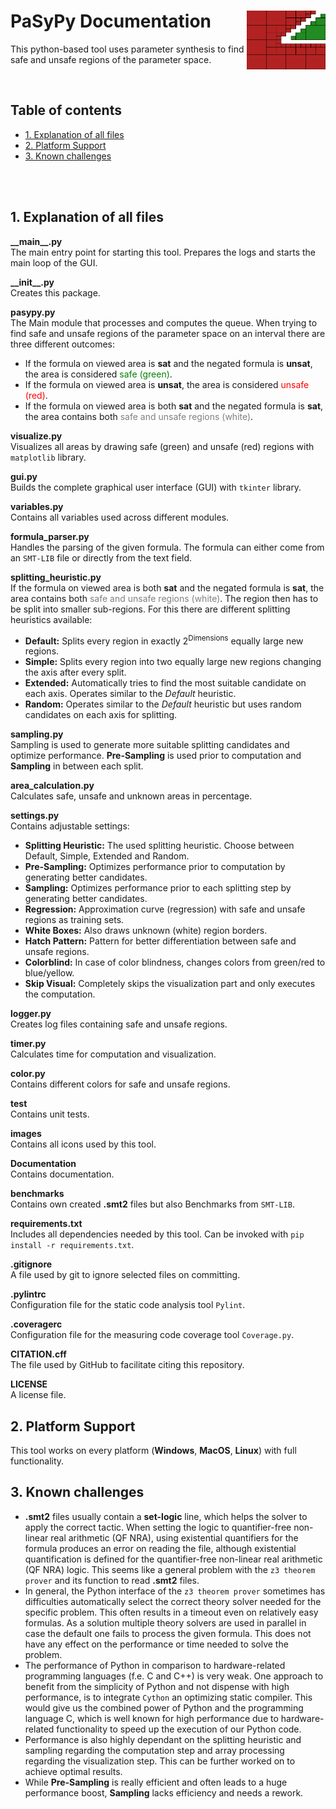 # PaSyPy Documentation <img align="right" width="25%" height="25%" src="images/PaSyPy_logo.png" />
This python-based tool uses parameter synthesis to find safe and unsafe regions of the parameter space.

<br/>

## Table of contents
- [1. Explanation of all files](#1-Explanation-of-all-files)
- [2. Platform Support](#2-Platform-Support)
- [3. Known challenges](#3-Known-challenges)

<br/> <br/>

## 1. Explanation of all files
**\_\_main\_\_.py** \
The main entry point for starting this tool.
Prepares the logs and starts the main loop of the GUI.

**\_\_init\_\_.py** \
Creates this package.

**pasypy.py** \
The Main module that processes and computes the queue.
When trying to find safe and unsafe regions of the parameter space on an interval there are three different outcomes:
* If the formula on viewed area is **sat** and the negated formula is **unsat**, the area is considered <span style="color:green">safe (green)</span>.
* If the formula on viewed area is **unsat**, the area is considered <span style="color:red">unsafe (red)</span>.
* If the formula on viewed area is both **sat** and the negated formula is **sat**, the area contains both <span style="color:gray">safe and unsafe regions (white)</span>.

**visualize.py** \
Visualizes all areas by drawing safe (green) and unsafe (red) regions with `matplotlib` library.

**gui.py** \
Builds the complete graphical user interface (GUI) with `tkinter` library.

**variables.py** \
Contains all variables used across different modules.

**formula_parser.py** \
Handles the parsing of the given formula.
The formula can either come from an `SMT-LIB` file or directly from the text field.

<div class="page"/>

**splitting_heuristic.py** \
If the formula on viewed area is both **sat** and the negated formula is **sat**, the area contains both <span style="color:gray">safe and unsafe regions (white)</span>.
The region then has to be split into smaller sub-regions.
For this there are different splitting heuristics available:
* **Default:** Splits every region in exactly 2<sup>Dimensions</sup> equally large new regions.
* **Simple:** Splits every region into two equally large new regions changing the axis after every split.
* **Extended:** Automatically tries to find the most suitable candidate on each axis. Operates similar to the *Default* heuristic.
* **Random:** Operates similar to the *Default* heuristic but uses random candidates on each axis for splitting.

**sampling.py** \
Sampling is used to generate more suitable splitting candidates and optimize performance.
**Pre-Sampling** is used prior to computation and **Sampling** in between each split.

**area_calculation.py** \
Calculates safe, unsafe and unknown areas in percentage.

**settings.py** \
Contains adjustable settings:
* **Splitting Heuristic:** The used splitting heuristic. Choose between Default, Simple, Extended and Random.
* **Pre-Sampling:** Optimizes performance prior to computation by generating better candidates.
* **Sampling:** Optimizes performance prior to each splitting step by generating better candidates.
* **Regression:** Approximation curve (regression) with safe and unsafe regions as training sets.
* **White Boxes:** Also draws unknown (white) region borders.
* **Hatch Pattern:** Pattern for better differentiation between safe and unsafe regions.
* **Colorblind:** In case of color blindness, changes colors from green/red to blue/yellow.
* **Skip Visual:** Completely skips the visualization part and only executes the computation.

**logger.py** \
Creates log files containing safe and unsafe regions.

**timer.py** \
Calculates time for computation and visualization.

**color.py** \
Contains different colors for safe and unsafe regions.

**test** \
Contains unit tests.

**images** \
Contains all icons used by this tool.

**Documentation** \
Contains documentation.

**benchmarks** \
Contains own created **.smt2** files but also Benchmarks from `SMT-LIB`.

**requirements.txt** \
Includes all dependencies needed by this tool.
Can be invoked with `pip install -r requirements.txt`.

**.gitignore** \
A file used by git to ignore selected files on committing.

**.pylintrc** \
Configuration file for the static code analysis tool `Pylint`.

**.coveragerc** \
Configuration file for the measuring code coverage tool `Coverage.py`.

**CITATION.cff** \
The file used by GitHub to facilitate citing this repository.

**LICENSE** \
A license file.


## 2. Platform Support
This tool works on every platform (**Windows**, **MacOS**, **Linux**) with full functionality.


## 3. Known challenges
* **.smt2** files usually contain a **set-logic** line, which helps the solver to apply the correct tactic.
When setting the logic to quantifier-free non-linear real arithmetic (QF NRA),
using existential quantifiers for the formula produces an error on reading the file,
although existential quantification is defined for the quantifier-free non-linear real arithmetic (QF NRA) logic.
This seems like a general problem with the `z3 theorem prover` and its function to read **.smt2** files.
* In general, the Python interface of the `z3 theorem prover` sometimes has difficulties automatically select the correct theory solver needed for the specific problem.
This often results in a timeout even on relatively easy formulas.
As a solution multiple theory solvers are used in parallel in case the default one fails to process the given formula.
This does not have any effect on the performance or time needed to solve the problem.
* The performance of Python in comparison to hardware-related programming languages (f.e. C and C++) is very weak.
One approach to benefit from the simplicity of Python and not dispense with high performance, is to integrate `Cython` an optimizing static compiler.
This would give us the combined power of Python and the programming language C,
which is well known for high performance due to hardware-related functionality to speed up the execution of our Python code.
* Performance is also highly dependant on the splitting heuristic and sampling regarding the computation step and array processing regarding the visualization step.
This can be further worked on to achieve optimal results.
* While **Pre-Sampling** is really efficient and often leads to a huge performance boost, **Sampling** lacks efficiency and needs a rework.
